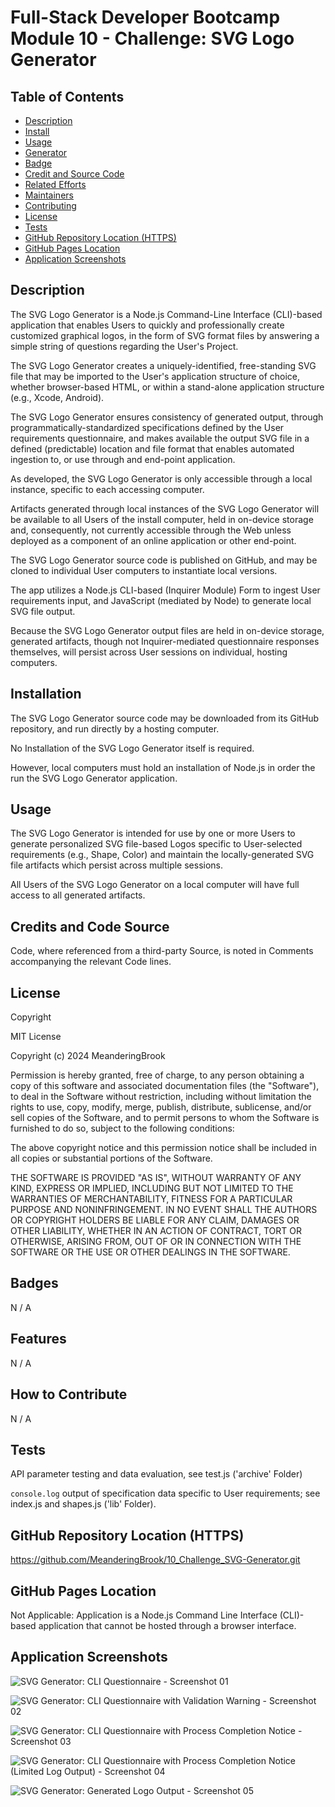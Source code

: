 # Full-Stack Developer Bootcamp Module 10 - Challenge: SVG Logo Generator

## Table of Contents

- [Description](#description)
- [Install](#install)
- [Usage](#usage)
- [Generator](#generator)
- [Badge](#badge)
- [Credit and Source Code](#credits-and-code-source)
- [Related Efforts](#related-efforts)
- [Maintainers](#maintainers)
- [Contributing](#contributing)
- [License](#license)
- [Tests](#tests)
- [GitHub Repository Location (HTTPS)](#github-repository-location-https)
- [GitHub Pages Location](#github-pages-location)
- [Application Screenshots](#application-screenshots) 


## Description

The SVG Logo Generator is a Node.js Command-Line Interface (CLI)-based application that enables Users to quickly and professionally create customized graphical logos, in the form of SVG format files by answering a simple string of questions regarding the User's Project.  

The SVG Logo Generator creates a uniquely-identified, free-standing SVG file that may be imported to the User's application structure of choice, whether browser-based HTML, or within a stand-alone application structure (e.g., Xcode, Android).

The SVG Logo Generator ensures consistency of generated output, through programmatically-standardized specifications defined by the User requirements questionnaire, and makes available the output SVG file in a defined (predictable) location and file format that enables automated ingestion to, or use through and end-point application.

As developed, the SVG Logo Generator is only accessible through a local instance, specific to each accessing computer.

Artifacts generated through local instances of the SVG Logo Generator will be available to all Users of the install computer, held in on-device storage and, consequently, not currently accessible through the Web unless deployed as a component of an online application or other end-point.

The SVG Logo Generator source code is published on GitHub, and may be cloned to individual User computers to instantiate local versions.

The app utilizes a Node.js CLI-based (Inquirer Module) Form to ingest User requirements input, and JavaScript (mediated by Node) to generate local SVG file output. 

Because the SVG Logo Generator output files are held in on-device storage, generated artifacts, though not Inquirer-mediated questionnaire responses themselves, will persist across User sessions on individual, hosting computers.


## Installation

The SVG Logo Generator source code may be downloaded from its GitHub repository, and run directly by a hosting computer.

No Installation of the SVG Logo Generator itself is required.

However, local computers must hold an installation of Node.js in order the run the SVG Logo Generator application.


## Usage

The SVG Logo Generator is intended for use by one or more Users to generate personalized SVG file-based Logos specific to User-selected requirements (e.g., Shape, Color) and maintain the locally-generated SVG file artifacts which persist across multiple sessions. 

All Users of the SVG Logo Generator on a local computer will have full access to all generated artifacts.


## Credits and Code Source

Code, where referenced from a third-party Source, is noted in Comments accompanying the relevant Code lines.


## License

Copyright <YEAR> <COPYRIGHT Chris Milazzo>


MIT License

Copyright (c) 2024 MeanderingBrook

Permission is hereby granted, free of charge, to any person obtaining a copy
of this software and associated documentation files (the "Software"), to deal
in the Software without restriction, including without limitation the rights
to use, copy, modify, merge, publish, distribute, sublicense, and/or sell
copies of the Software, and to permit persons to whom the Software is
furnished to do so, subject to the following conditions:

The above copyright notice and this permission notice shall be included in all
copies or substantial portions of the Software.

THE SOFTWARE IS PROVIDED "AS IS", WITHOUT WARRANTY OF ANY KIND, EXPRESS OR
IMPLIED, INCLUDING BUT NOT LIMITED TO THE WARRANTIES OF MERCHANTABILITY,
FITNESS FOR A PARTICULAR PURPOSE AND NONINFRINGEMENT. IN NO EVENT SHALL THE
AUTHORS OR COPYRIGHT HOLDERS BE LIABLE FOR ANY CLAIM, DAMAGES OR OTHER
LIABILITY, WHETHER IN AN ACTION OF CONTRACT, TORT OR OTHERWISE, ARISING FROM,
OUT OF OR IN CONNECTION WITH THE SOFTWARE OR THE USE OR OTHER DEALINGS IN THE
SOFTWARE.


## Badges

N / A


## Features

N / A


## How to Contribute

N / A


## Tests

API parameter testing and data evaluation, see test.js ('archive' Folder)

`console.log` output of specification data specific to User requirements; see index.js and shapes.js ('lib' Folder).


## GitHub Repository Location (HTTPS)

https://github.com/MeanderingBrook/10_Challenge_SVG-Generator.git


## GitHub Pages Location

Not Applicable: Application is a Node.js Command Line Interface (CLI)-based application that cannot be hosted through a browser interface.


## Application Screenshots

![SVG Generator: CLI Questionnaire - Screenshot 01](./assets/images/SVG-Generator_CLI-Questionnaire_Screenshot-01.png?raw=true "SVG Generator: CLI Questionnaire")

![SVG Generator: CLI Questionnaire with Validation Warning - Screenshot 02](./assets/images/SVG-Generator_CLI-Questionnaire-Validation-Warning_Screenshot-02.png?raw=true "SVG Generator: CLI Questionnaire with Validation Warning")

![SVG Generator: CLI Questionnaire with Process Completion Notice - Screenshot 03](./assets/images/SVG-Generator_CLI-Questionnaire-Process-Completion-Notice_Screenshot-03.png?raw=true "SVG Generator: CLI Questionnaire with Process Completion Notice")

![SVG Generator: CLI Questionnaire with Process Completion Notice (Limited Log Output) - Screenshot 04](./assets/images/SVG-Generator_CLI-Questionnaire-Process-Completion-Notice-Limited-Log-Output_Screenshot-04.png?raw=true "SVG Generator: CLI Questionnaire with Process Completion Notice (Limited Log Output)")

![SVG Generator: Generated Logo Output - Screenshot 05](./assets/images/SVG-Generator_Generated-Logo-Output_Screenshot-05.png?raw-true "SVG Generator: Generated Logo Output")